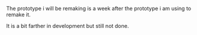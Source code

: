 The prototype i will be remaking is a week after the prototype i am using to remake it.

It is a bit farther in development but still not done.
